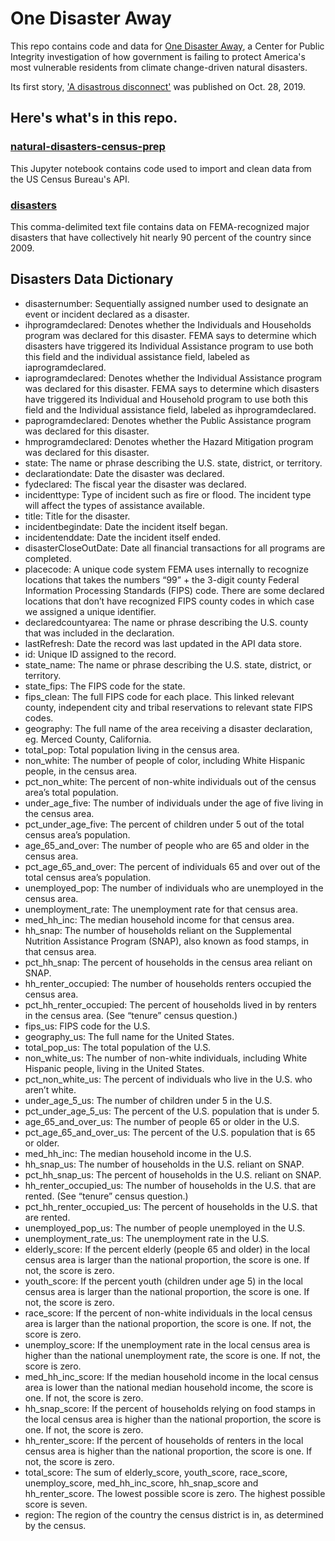 # One Disaster Away

This repo contains code and data for [One Disaster Away](https://publicintegrity.org/topics/environment/one-disaster-away/), a Center for Public Integrity investigation of how government is failing to protect America's most vulnerable residents from climate change-driven natural disasters.

Its first story, ['A disastrous disconnect'](https://publicintegrity.org/environment/one-disaster-away/a-dangerous-disconnect-disaster-prone-states/) was published on Oct. 28, 2019.

## Here's what's in this repo.

### [natural-disasters-census-prep](natural-disasters-census-prep.ipynb)
This Jupyter notebook contains code used to import and clean data from the US Census Bureau's API.

### [disasters](data/disasters.csv)
This comma-delimited text file contains data on FEMA-recognized major disasters that have collectively hit nearly 90 percent of the country since 2009.

## Disasters Data Dictionary

* disasternumber: Sequentially assigned number used to designate an event or incident declared as a disaster. 
* ihprogramdeclared: Denotes whether the Individuals and Households program was declared for this disaster. FEMA says to determine which disasters have triggered its Individual Assistance program to use both this field and the individual assistance field, labeled as iaprogramdeclared.
* iaprogramdeclared: Denotes whether the Individual Assistance program was declared for this disaster. FEMA says to determine which disasters have triggered its Individual and Household program to use both this field and the Individual assistance field, labeled as ihprogramdeclared.
* paprogramdeclared: Denotes whether the Public Assistance program was declared for this disaster.
* hmprogramdeclared: Denotes whether the Hazard Mitigation program was declared for this disaster. 
* state: The name or phrase describing the U.S. state, district, or territory.
* declarationdate: Date the disaster was declared.
* fydeclared: The fiscal year the disaster was declared.
* incidenttype: Type of incident such as fire or flood. The incident type will affect the types of assistance available. 
* title: Title for the disaster.
* incidentbegindate: Date the incident itself began.
* incidentenddate: Date the incident itself ended.
* disasterCloseOutDate: Date all financial transactions for all programs are completed.
* placecode: A unique code system FEMA uses internally to recognize locations that takes the numbers “99” + the 3-digit county Federal Information Processing Standards (FIPS) code. There are some declared locations that don’t have recognized FIPS county codes in which case we assigned a unique identifier.
* declaredcountyarea: The name or phrase describing the U.S. county that was included in the declaration.
* lastRefresh: Date the record was last updated in the API data store.
* id: Unique ID assigned to the record.
* state_name: The name or phrase describing the U.S. state, district, or territory.
* state_fips: The FIPS code for the state.
* fips_clean: The full FIPS code for each place. This linked relevant county, independent city and tribal reservations to relevant state FIPS codes. 
* geography: The full name of the area receiving a disaster declaration, eg. Merced County, California.
* total_pop: Total population living in the census area.
* non_white: The number of people of color, including White Hispanic people, in the census area.
* pct_non_white: The percent of non-white individuals out of the census area’s total population.
* under_age_five: The number of individuals under the age of five living in the census area.
* pct_under_age_five: The percent of children under 5 out of the total census area’s population.
* age_65_and_over: The number of people who are 65 and older in the census area.
* pct_age_65_and_over: The percent of individuals 65 and over out of the total census area’s population.
* unemployed_pop: The number of individuals who are unemployed in the census area.
* unemployment_rate: The unemployment rate for that census area.
* med_hh_inc: The median household income for that census area.
* hh_snap: The number of households reliant on the Supplemental Nutrition Assistance Program (SNAP), also known as food stamps, in  that census area.
* pct_hh_snap: The percent of households in the census area reliant on SNAP.
* hh_renter_occupied: The number of households renters occupied the census area.
* pct_hh_renter_occupied: The percent of households lived in by renters in the census area. (See “tenure” census question.)
* fips_us: FIPS code for the U.S. 
* geography_us: The full name for the United States. 
* total_pop_us: The total population of the U.S.
* non_white_us: The number of non-white individuals, including White Hispanic people, living in the United States.
* pct_non_white_us: The percent of individuals who live in the U.S. who aren’t white.
* under_age_5_us: The number of children under 5 in the U.S.
* pct_under_age_5_us: The percent of the U.S. population that is under 5.
* age_65_and_over_us: The number of people 65 or older in the U.S.
* pct_age_65_and_over_us: The percent of the U.S. population that is 65 or older.
* med_hh_inc: The median household income in the U.S.
* hh_snap_us: The number of households in the U.S. reliant on SNAP.
* pct_hh_snap_us: The percent of households in the U.S. reliant on SNAP.
* hh_renter_occupied_us: The number of households in the U.S. that are rented. (See “tenure” census question.)
* pct_hh_renter_occupied_us: The percent of households in the U.S. that are rented.
* unemployed_pop_us: The number of people unemployed in the U.S.
* unemployment_rate_us: The unemployment rate in the U.S.
* elderly_score: If the percent elderly (people 65 and older) in the local census area is larger than the national proportion, the score is one. If not, the score is zero.
* youth_score: If the percent youth (children under age 5) in the local census area is larger than the national proportion, the score is one. If not, the score is zero.
* race_score: If the percent of non-white individuals in the local census area is larger than the national proportion, the score is one. If not, the score is zero.
* unemploy_score: If the unemployment rate in the local census area is higher than the national unemployment rate, the score is one. If not, the score is zero.
* med_hh_inc_score: If the median household income in the local census area is lower than the national median household income, the score is one. If not, the score is zero.
* hh_snap_score: If the percent of households relying on food stamps in the local census area is higher than the national proportion, the score is one. If not, the score is zero.
* hh_renter_score: If the percent of households of renters in the local census area is higher than the national proportion, the score is one. If not, the score is zero.
* total_score: The sum of elderly_score, youth_score, race_score, unemploy_score, med_hh_inc_score, hh_snap_score and hh_renter_score. The lowest possible score is zero. The highest possible score is seven.
* region: The region of the country the census district is in, as determined by the census.